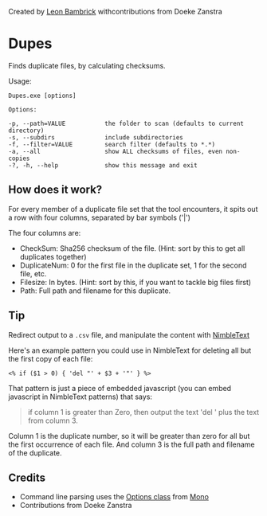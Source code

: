 
Created by [Leon Bambrick](http://secretGeek.net)
withcontributions from Doeke Zanstra

# Dupes

Finds duplicate files, by calculating checksums.

Usage: 

    Dupes.exe [options]
    
    Options:

    -p, --path=VALUE           the folder to scan (defaults to current directory)
    -s, --subdirs              include subdirectories
    -f, --filter=VALUE         search filter (defaults to *.*)
    -a, --all                  show ALL checksums of files, even non-copies
    -?, -h, --help             show this message and exit



## How does it work?

For every member of a duplicate file set that the tool encounters, it spits out a row with four columns, separated by bar symbols ('|')

The four columns are:

* CheckSum:  Sha256 checksum of the file. (Hint: sort by this to get all duplicates together)
* DuplicateNum:  0 for the first file in the duplicate set, 1 for the second file, etc.
* Filesize:   In bytes. (Hint: sort by this, if you want to tackle big files first)
* Path:  Full path and filename for this duplicate.



## Tip

Redirect output to a `.csv` file, and manipulate the content with [NimbleText](http://NimbleText.com)


Here's an example pattern you could use in NimbleText for deleting all but the first copy of each file:

    <% if ($1 > 0) { 'del "' + $3 + '"' } %>


That pattern is just a piece of embedded javascript (you can embed javascript in NimbleText patterns) that says:

> if column 1 is greater than Zero, then output the text 'del ' plus the text from column 3.

Column 1 is the duplicate number, so it will be greater than zero for all but the first occurrence of each file. And column 3 is the full path and filename of the duplicate.




## Credits


 * Command line parsing uses the [Options class](https://github.com/mono/mono/blob/master/mcs/class/Mono.Options/Mono.Options/Options.cs) from [Mono](http://www.mono-project.com/)
 * Contributions from Doeke Zanstra
